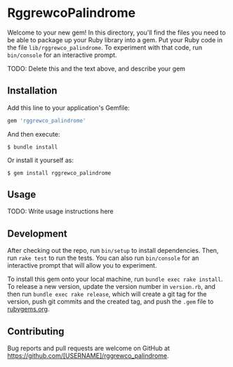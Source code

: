 # RggrewcoPalindrome

Welcome to your new gem! In this directory, you'll find the files you need to be able to package up your Ruby library into a gem. Put your Ruby code in the file `lib/rggrewco_palindrome`. To experiment with that code, run `bin/console` for an interactive prompt.

TODO: Delete this and the text above, and describe your gem

## Installation

Add this line to your application's Gemfile:

```ruby
gem 'rggrewco_palindrome'
```

And then execute:

    $ bundle install

Or install it yourself as:

    $ gem install rggrewco_palindrome

## Usage

TODO: Write usage instructions here

## Development

After checking out the repo, run `bin/setup` to install dependencies. Then, run `rake test` to run the tests. You can also run `bin/console` for an interactive prompt that will allow you to experiment.

To install this gem onto your local machine, run `bundle exec rake install`. To release a new version, update the version number in `version.rb`, and then run `bundle exec rake release`, which will create a git tag for the version, push git commits and the created tag, and push the `.gem` file to [rubygems.org](https://rubygems.org).

## Contributing

Bug reports and pull requests are welcome on GitHub at https://github.com/[USERNAME]/rggrewco_palindrome.

